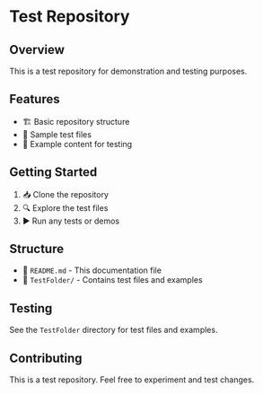 # Test Repository

## Overview
This is a test repository for demonstration and testing purposes.

## Features
- 🏗️ Basic repository structure
- 📄 Sample test files
- 🧪 Example content for testing

## Getting Started
1. 📥 Clone the repository
2. 🔍 Explore the test files
3. ▶️ Run any tests or demos

## Structure
- 📖 `README.md` - This documentation file
- 📁 `TestFolder/` - Contains test files and examples

## Testing
See the `TestFolder` directory for test files and examples.

## Contributing
This is a test repository. Feel free to experiment and test changes.
